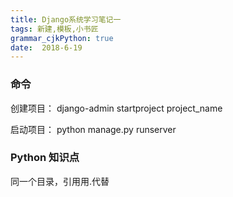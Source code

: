 ```yaml
---
title: Django系统学习笔记一
tags: 新建,模板,小书匠
grammar_cjkPython: true
date:  2018-6-19
---
```


### 命令

创建项目：
	django-admin startproject project_name
	
启动项目：
	python manage.py runserver
	
### Python 知识点
同一个目录，引用用.代替